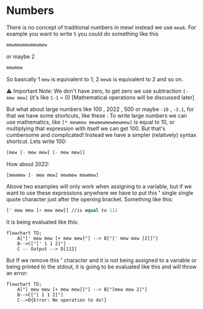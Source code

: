 # Numbers

There is no concept of traditional numbers  in mewl instead we use `mew`s.
For example you want to write `5` you could do something like this

```lisp
mewmewmewmewmew
```

or maybe 2

```lisp
mewmew
```

So basically 1 `mew` is equivalent to 1; 2 `mew`s is equivalent to 2 and so on.

:warning:  Important Note: We don't have zero, to get zero we use subtraction `[- mew mew]` (it's like `1-1` = 0) [Mathematical operations will be discussed later]

But what about large numbers like 100 , 2022 , 500 or maybe `-10` , `-3.1`, for that we have some shortcuts, like these :
To write large numbers we can use mathematics, like `[* mewmew mewmewmewmewmew]` is equal to 10, or multiplying that expression with itself we can get 100. But that's cumbersome and complicated! Instead we have a simpler (relatively) syntax shortcut.
Lets write 100:

```lisp
[mew [- mew mew] [- mew mew]]
```

How about 2022:

```lisp
[mewmew [- mew mew] mewmew mewmew]
```

 Above two examples will only work when assigning to a variable, but if we want to use these expressions anywhere we have to put this **'** single single quote character just after the opening bracket. Something like this:

```lisp
[' mew mew [+ mew mew]] //is equal to 112
```

> 

It is being evaluated like this:

```mermaid
flowchart TD;
    A["[' mew mew [+ mew mew]"] --> B["[' mew mew [2]]"]
    B-->C["[' 1 1 2]"]
    C -- Output --> D[112]
```

But If we remove this **'** character and it is not being assigned to a variable or being printed to the stdout, it is going to be evaluated like this and will throw an error:

```mermaid
flowchart TD;
    A["[ mew mew [+ mew mew]]"] --> B["[mew mew 2]"]
    B-->C["[ 1 1 2]"]
    C-->D{Error: No operation to do!}
```
